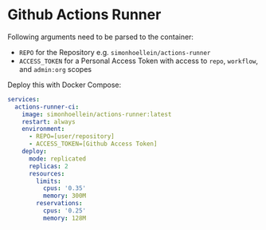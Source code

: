 # Github Actions Runner

Following arguments need to be parsed to the container:

- `REPO` for the Repository e.g. `simonhoellein/actions-runner`
- `ACCESS_TOKEN` for a Personal Access Token with access to `repo`, `workflow`, and `admin:org` scopes

Deploy this with Docker Compose:

```yaml
services:
  actions-runner-ci:
    image: simonhoellein/actions-runner:latest
    restart: always
    environment:
      - REPO=[user/repository]
      - ACCESS_TOKEN=[Github Access Token]
    deploy:
      mode: replicated
      replicas: 2
      resources:
        limits:
          cpus: '0.35'
          memory: 300M
        reservations:
          cpus: '0.25'
          memory: 128M
```
